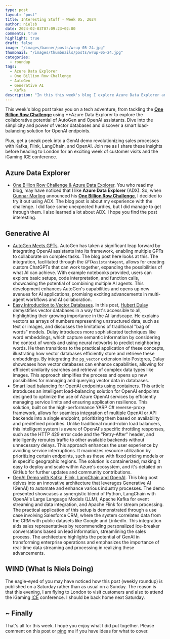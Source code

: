 ```yaml
---
type: post
layout: "post"
title: Interesting Stuff - Week 05, 2024
author: nielsb
date: 2024-02-03T07:09:23+02:00
comments: true
highlight: true
draft: false
image: "/images/banner/posts/wrup-05-24.jpg"
thumbnail: "/images/thumbnails/posts/wrup-05-24.jpg"
categories:
  - roundup
tags:
  - Azure Data Explorer
  - One Billion Row Challenge
  - AutoGen
  - Generative AI
  - Kafka
description: "In this this week's blog I explore Azure Data Explorer and how it fared in the One Billion Row Challenge, the innovative integration of AutoGen with OpenAI, and a groundbreaking GenAI demo that's transforming sales strategies. From vector databases to smart load balancing, discover the latest tech breakthroughs before I jet off to London for the iGaming ICE conference!"
---
```


This week's blog post takes you on a tech adventure, from tackling the [**One Billion Row Challenge**][2] using **Azure Data Explorer to explore the collaborative potential of AutoGen and OpenAI assistants. Dive into the simplicity and power of vector databases and discover a smart load-balancing solution for OpenAI endpoints. 

Plus, get a sneak peek into a GenAI demo revolutionizing sales processes with Kafka, Flink, LangChain, and OpenAI. Join me as I share these insights before heading to London for an exciting week of customer visits and the iGaming ICE conference.

<!--more-->

## Azure Data Explorer

* [One Billion Row Challenge & Azure Data Explorer][1]. You who read my blog, may have noticed that I like **Azure Data Explorer** (ADX). So, when [Gunnar Morling][1] announced his [**One Billion Row Challenge**][2], I decided to try it out using ADX. The blog post is about my experience with the challenge. I did face some unexpected hurdles, but I did manage to get through them. I also learned a lot about ADX. I hope you find the post interesting.

## Generative AI

* [AutoGen Meets GPTs][4]. AutoGen has taken a significant leap forward by integrating OpenAI assistants into its framework, enabling multiple GPTs to collaborate on complex tasks. The blog post here looks at this. The integration, facilitated through the `GPTAssistantAgent`, allows for creating custom ChatGPTs that can work together, expanding the possibilities of what AI can achieve. With example notebooks provided, users can explore basic setups, code interpretation, and function calls, showcasing the potential of combining multiple AI agents. This development enhances AutoGen's capabilities and opens up new avenues for AI applications, promising exciting advancements in multi-agent workflows and AI collaboration.
* [Easy Introduction to Vector Databases][5]. In this post, [Hubert Dulay][hubert] demystifies vector databases in a way that's accessible to all, highlighting their growing importance in the AI landscape. He explains vectors as arrays of numbers representing unstructured data, such as text or images, and discusses the limitations of traditional "bag of words" models. Dulay introduces more sophisticated techniques like word embeddings, which capture semantic information by considering the context of words and using neural networks to predict neighboring words. He then transitions to the practical application of these concepts, illustrating how vector databases efficiently store and retrieve these embeddings. By integrating the `pg_vector` extension into Postgres, Dulay showcases how vector databases can enhance capabilities, allowing for efficient similarity searches and retrieval of complex data types like images. This approach simplifies the process and opens up new possibilities for managing and querying vector data in databases.
* [Smart load balancing for OpenAI endpoints using containers][6]. This article introduces an intelligent load-balancing solution for OpenAI endpoints designed to optimize the use of Azure OpenAI services by efficiently managing service limits and ensuring application resilience. This solution, built on the high-performance YARP C# reverse-proxy framework, allows for seamless integration of multiple OpenAI or API backends into a single endpoint, prioritizing them based on availability and predefined priorities. Unlike traditional round-robin load balancers, this intelligent system is aware of OpenAI's specific throttling responses, such as the HTTP 429 error code and the "Retry-After" header, and intelligently reroutes traffic to other available backends without unnecessary delays. This approach enhances the user experience by avoiding service interruptions. It maximizes resource utilization by prioritizing certain endpoints, such as those with fixed pricing models or in specific geographic regions. The solution is containerized, making it easy to deploy and scale within Azure's ecosystem, and it's detailed on GitHub for further updates and community contributions.
* [GenAI Demo with Kafka, Flink, LangChain and OpenAI][7]. This blog post delves into an innovative architecture that leverages Generative AI (GenAI) to automate and enhance various industry processes. The demo presented showcases a synergistic blend of Python, LangChain with OpenAI's Large Language Models (LLM), Apache Kafka for event streaming and data integration, and Apache Flink for stream processing. The practical application of this setup is demonstrated through a use case involving Salesforce CRM, where the system correlates data from the CRM with public datasets like Google and LinkedIn. This integration aids sales representatives by recommending personalized ice-breaker conversations based on lead information, streamlining the sales process. The architecture highlights the potential of GenAI in transforming enterprise operations and emphasizes the importance of real-time data streaming and processing in realizing these advancements.

## WIND (What Is Niels Doing)

The eagle-eyed of you may have noticed how this post (weekly roundup) is published on a Saturday rather than as usual on a Sunday. The reason is that this evening, I am flying to London to visit customers and also to attend the iGaming [ICE][8] conference. I should be back home next Saturday.

## ~ Finally

That's all for this week. I hope you enjoy what I did put together. Please comment on this post or [ping][ma] me if you have ideas for what to cover.

[ma]: mailto:niels.it.berglund@gmail.com
[mp]: https://blog.acolyer.org
[iq]: https://www.infoq.com/
[ew]: http://sqlonice.com/
[re]: http://blog.revolutionanalytics.com
[sqsk]: https://www.sqlskills.com
[mdaveyblog]: https://mdavey.wordpress.com/
[charlblog]: https://charlla.com/

[jovpop]: https://twitter.com/JovanPop_MSFT
[bobw]: https://twitter.com/bobwardms
[revod]: https://twitter.com/revodavid
[lonny]: https://twitter.com/sqL_handLe
[ewtw]: https://twitter.com/sqlOnIce
[buckw]: https://twitter.com/BuckWoodyMSFT
[mattw]: https://twitter.com/matthewwarren
[murba]: https://twitter.com/muratdemirbas
[daveda]: https://twitter.com/davidthecoder
[adcol]: https://twitter.com/adriancolyer
[jesrod]: https://twitter.com/jrdothoughts
[tomaz]: https://twitter.com/tomaz_tsql
[dataart]: https://twitter.com/dataartisans
[luis]: https://twitter.com/luis_de_sousa
[benstop]: https://twitter.com/benstopford
[conflu]: https://twitter.com/confluentinc
[tylert]: https://twitter.com/tyler_treat
[andrewng]: https://twitter.com/AndrewYNg
[lawr]: https://twitter.com/bytezn
[jue]: https://twitter.com/b0rk
[yan]: https://twitter.com/theburningmonk
[danny]: https://twitter.com/g9yuayon
[rmoff]: https://www.linkedin.com/in/robinmoffatt/
[ryansw]: https://twitter.com/ryanswanstrom
[pabloc]: https://twitter.com/pabloc_ds
[mklep]: https://twitter.com/martinkl
[mdavey]: https://twitter.com/matt_davey
[jboner]: https://twitter.com/jboner
[joeduff]: https://twitter.com/funcOfJoe
[charl]: https://twitter.com/charllamprecht
[dbricks]: https://twitter.com/databricks
[adsit]: https://twitter.com/SitnikAdam
[vicky]: https://twitter.com/vickyharp
[dscentral]: https://twitter.com/DataScienceCtrl
[natemc]: https://twitter.com/natemcmaster
[ads]: https://twitter.com/azuredatastudio
[travw]: https://twitter.com/radtravis
[emilk]: https://twitter.com/IsTheArchitect
[netflx]: https://netflixtechblog.com/
[hubert]: https://www.linkedin.com/in/hkdulay/
[jserra]: https://www.linkedin.com/in/jamesserra/

[1]: https://nielsberglund.com/post/2024-01-28-one-billion-row-challenge--azure-data-explorer
[2]: https://www.linkedin.com/in/gunnar-morling-2b44b7229/
[3]: https://www.morling.dev/blog/one-billion-row-challenge/
[4]: https://microsoft.github.io/autogen/blog/2023/11/13/OAI-assistants
[5]: https://hubertdulay.substack.com/p/easy-introduction-to-vector-databases
[6]: https://techcommunity.microsoft.com/t5/fasttrack-for-azure/smart-load-balancing-for-openai-endpoints-using-containers/ba-p/4017550
[7]: https://www.kai-waehner.de/blog/2024/01/29/genai-demo-with-kafka-flink-langchain-and-openai/
[8]: https://www.icegaming.com/
